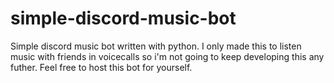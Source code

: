 # simple-discord-music-bot
Simple discord music bot written with python. I only made this to listen music with friends in voicecalls so i'm not going to keep developing this any futher. Feel free to host this bot for yourself.
